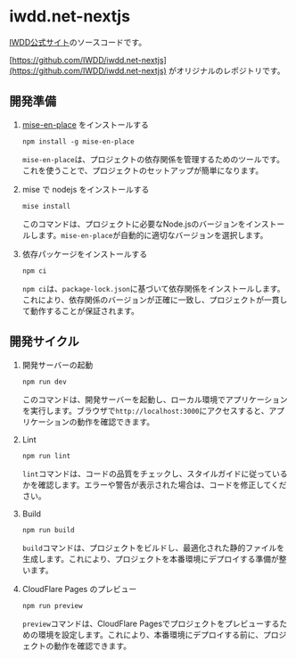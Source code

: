 # iwdd.net-nextjs

[IWDD公式サイト](https://iwdd.net)のソースコードです。

[https://github.com/IWDD/iwdd.net-nextjs](https://github.com/IWDD/iwdd.net-nextjs)
がオリジナルのレポジトリです。

## 開発準備

1. [mise-en-place](https://mise.jdx.dev/) をインストールする

   ```shell
   npm install -g mise-en-place
   ```

   `mise-en-place`は、プロジェクトの依存関係を管理するためのツールです。これを使うことで、プロジェクトのセットアップが簡単になります。

2. mise で nodejs をインストールする

   ```shell
   mise install
   ```

   このコマンドは、プロジェクトに必要なNode.jsのバージョンをインストールします。`mise-en-place`が自動的に適切なバージョンを選択します。

3. 依存パッケージをインストールする

   ```shell
   npm ci
   ```

   `npm ci`は、`package-lock.json`に基づいて依存関係をインストールします。これにより、依存関係のバージョンが正確に一致し、プロジェクトが一貫して動作することが保証されます。

## 開発サイクル

1. 開発サーバーの起動

   ```shell
   npm run dev
   ```

   このコマンドは、開発サーバーを起動し、ローカル環境でアプリケーションを実行します。ブラウザで`http://localhost:3000`にアクセスすると、アプリケーションの動作を確認できます。

2. Lint

   ```shell
   npm run lint
   ```

   `lint`コマンドは、コードの品質をチェックし、スタイルガイドに従っているかを確認します。エラーや警告が表示された場合は、コードを修正してください。

3. Build

   ```shell
   npm run build
   ```

   `build`コマンドは、プロジェクトをビルドし、最適化された静的ファイルを生成します。これにより、プロジェクトを本番環境にデプロイする準備が整います。

4. CloudFlare Pages のプレビュー

   ```shell
   npm run preview
   ```

   `preview`コマンドは、CloudFlare Pagesでプロジェクトをプレビューするための環境を設定します。これにより、本番環境にデプロイする前に、プロジェクトの動作を確認できます。
